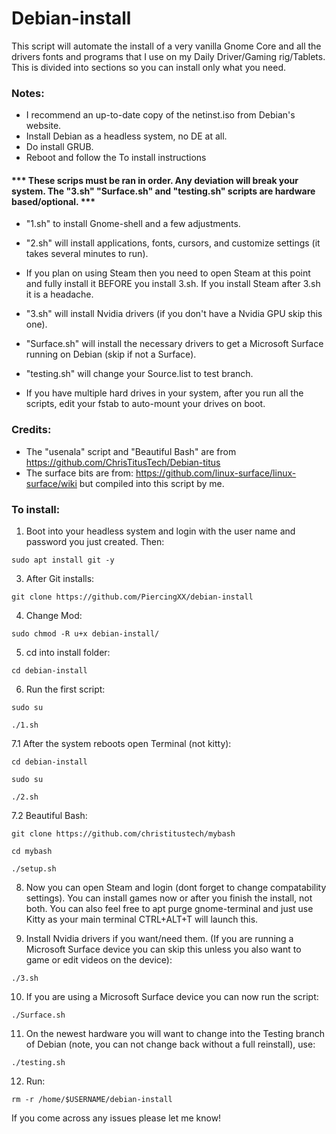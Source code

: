 # Debian-install
This script will automate the install of a very vanilla Gnome Core and all the drivers fonts and programs that I use on my Daily Driver/Gaming rig/Tablets.
This is divided into sections so you can install only what you need.


### Notes:
- I recommend an up-to-date copy of the netinst.iso from Debian's website.
- Install Debian as a headless system, no DE at all.
- Do install GRUB.
- Reboot and follow the To install instructions

#### *** These scrips must be ran in order. Any deviation will break your system. The "3.sh" "Surface.sh" and "testing.sh" scripts are hardware based/optional. ***
  
- "1.sh" to install Gnome-shell and a few adjustments.
  
- "2.sh" will install applications, fonts, cursors, and customize settings (it takes several minutes to run).

- If you plan on using Steam then you need to open Steam at this point and fully install it BEFORE you install 3.sh. If you install Steam after 3.sh it is a headache.
  
- "3.sh" will install Nvidia drivers (if you don't have a Nvidia GPU skip this one).
  
- "Surface.sh" will install the necessary drivers to get a Microsoft Surface running on Debian (skip if not a Surface).
  
- "testing.sh" will change your Source.list to test branch.
  
- If you have multiple hard drives in your system, after you run all the scripts, edit your fstab to auto-mount your drives on boot.

### Credits:
- The "usenala" script and "Beautiful Bash" are from https://github.com/ChrisTitusTech/Debian-titus
- The surface bits are from: https://github.com/linux-surface/linux-surface/wiki but compiled into this script by me.

 
### To install:

1. Boot into your headless system and login with the user name and password you just created. Then:

``` sudo apt install git -y ```


3. After Git installs:

``` git clone https://github.com/PiercingXX/debian-install ```


4. Change Mod:

``` sudo chmod -R u+x debian-install/ ```


5. cd into install folder:

``` cd debian-install ```


6. Run the first script:

``` sudo su ```

``` ./1.sh ```


  7.1 After the system reboots open Terminal (not kitty):

``` cd debian-install ```

``` sudo su ```

``` ./2.sh ```


  7.2 Beautiful Bash:

``` git clone https://github.com/christitustech/mybash ```

``` cd mybash ```

``` ./setup.sh ```



8. Now you can open Steam and login (dont forget to change compatability settings). You can install games now or after you finish the install, not both.
    You can also feel free to apt purge gnome-terminal and just use Kitty as your main terminal CTRL+ALT+T will launch this.


9. Install Nvidia drivers if you want/need them. (If you are running a Microsoft Surface device you can skip this unless you also want to game or edit videos on the device):
   
``` ./3.sh ```


 10. If you are using a Microsoft Surface device you can now run the script:

``` ./Surface.sh ```


 11. On the newest hardware you will want to change into the Testing branch of Debian (note, you can not change back without a full reinstall), use:

``` ./testing.sh ```


 12. Run:

``` rm -r /home/$USERNAME/debian-install ```


If you come across any issues please let me know!
